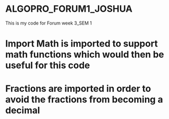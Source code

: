 # ALGOPRO_FORUM1_JOSHUA
This is my code for Forum week 3_SEM 1

# Import Math is imported to support math functions which would then be useful for this code
# Fractions are imported in order to avoid the fractions from becoming a decimal
